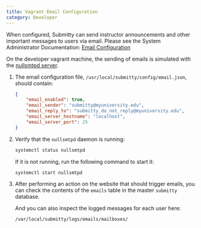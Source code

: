 ```yaml
---
title: Vagrant Email Configuration
category: Developer
---
```



When configured, Submitty can send instructor announcements and other
important messages to users via email.  Please see the System Administrator
Documentation: [Email Configuration](../../sysadmin/email_configuration)

On the developer vagrant machine, the sending of emails is simulated with the
[nullsmtpd server](http://github.com/MasterOdin/nullsmtpd).



1. The email configuration file, `/usr/local/submitty/config/email.json`, should contain:

   ```json
   {
       "email_enabled": true,
       "email_sender": "submitty@myuniversity.edu",
       "email_reply_to": "submitty_do_not_reply@myuniversity.edu",
       "email_server_hostname": "localhost",
       "email_server_port": 25
   }
   ```


2. Verify that the `nullsmtpd` daemon is running:

   ```bash
   systemctl status nullsmtpd
   ```
   If it is not running, run the following command to start it:
   ```bash
   systemctl start nullsmtpd
   ```


3. After performing an action on the website that should trigger
   emails, you can check the contents of the `emails` table in the
   master `submitty` database.

   And you can also inspect the logged messages for each user here:

   ```
   /var/local/submitty/logs/emails/mailboxes/
   ```

